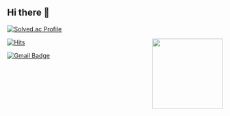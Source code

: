 ## Hi there 👋

[![Solved.ac Profile](http://mazassumnida.wtf/api/v2/generate_badge?boj=cylee1017)](https://solved.ac/cylee1017/)

<img align='right' src="https://github-readme-stats.vercel.app/api?username=imlcy" height="165">

[![Hits](https://hits.seeyoufarm.com/api/count/incr/badge.svg?url=https%3A%2F%2Fgithub.com%2Fimlcy&count_bg=%234EB4FA&title_bg=%23FF8484&icon=&icon_color=%23E7E7E7&title=hits&edge_flat=false)](https://hits.seeyoufarm.com)

[![Gmail Badge](https://img.shields.io/badge/Gmail-D14836?style=flat&logo=Gmail&logoColor=white)](mailto:imlcy1017@gmail.com)

